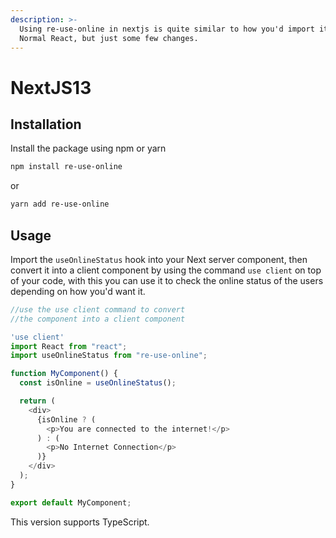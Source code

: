 ```yaml
---
description: >-
  Using re-use-online in nextjs is quite similar to how you'd import it in
  Normal React, but just some few changes.
---
```


# NextJS13

## Installation

Install the package using  npm or yarn&#x20;

```bash
npm install re-use-online
```

or

```bash
yarn add re-use-online
```

## Usage

Import the `useOnlineStatus` hook into your Next server component, then convert it into a client component by using the command `use client` on top of your code, with this you can use it to check the online status of the users depending on how you'd want it.&#x20;

```javascript
//use the use client command to convert 
//the component into a client component

'use client'
import React from "react";
import useOnlineStatus from "re-use-online";

function MyComponent() {
  const isOnline = useOnlineStatus();

  return (
    <div>
      {isOnline ? (
        <p>You are connected to the internet!</p>
      ) : (
        <p>No Internet Connection</p>
      )}
    </div>
  );
}

export default MyComponent;
```

This version supports TypeScript.&#x20;
